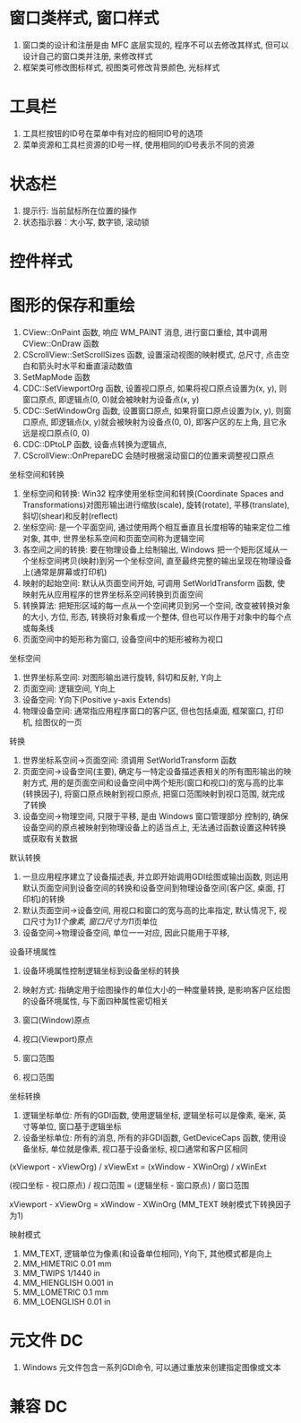 # 窗口类样式, 窗口样式

1. 窗口类的设计和注册是由 MFC 底层实现的, 程序不可以去修改其样式, 但可以设计自己的窗口类并注册, 来修改样式
2. 框架类可修改图标样式, 视图类可修改背景颜色, 光标样式

# 工具栏

1. 工具栏按钮的ID号在菜单中有对应的相同ID号的选项
2. 菜单资源和工具栏资源的ID号一样, 使用相同的ID号表示不同的资源

# 状态栏

1. 提示行: 当前鼠标所在位置的操作
2. 状态指示器：大小写, 数字锁, 滚动锁

# 控件样式



# 图形的保存和重绘

1. CView::OnPaint 函数, 响应 WM_PAINT 消息, 进行窗口重绘, 其中调用 CView::OnDraw 函数
2. CScrollView::SetScrollSizes 函数, 设置滚动视图的映射模式, 总尺寸, 点击空白和箭头时水平和垂直滚动数值
3. SetMapMode 函数
4. CDC::SetViewportOrg 函数, 设置视口原点, 如果将视口原点设置为(x, y), 则窗口原点, 即逻辑点(0, 0)就会被映射为设备点(x, y)
5. CDC::SetWindowOrg   函数, 设置窗口原点, 如果将窗口原点设置为(x, y), 则窗口原点, 即逻辑点(x, y)就会被映射为设备点(0, 0), 即客户区的左上角, 且它永远是视口原点(0, 0)
6. CDC::DPtoLP 函数, 设备点转换为逻辑点,
7. CScrollView::OnPrepareDC 会随时根据滚动窗口的位置来调整视口原点

坐标空间和转换

1. 坐标空间和转换: Win32 程序使用坐标空间和转换(Coordinate Spaces and Transformations)对图形输出进行缩放(scale), 旋转(rotate), 平移(translate), 斜切(shear)和反射(reflect)
2. 坐标空间: 是一个平面空间, 通过使用两个相互垂直且长度相等的轴来定位二维对象, 其中, 世界坐标系空间和页面空间称为逻辑空间
3. 各空间之间的转换: 要在物理设备上绘制输出, Windows 把一个矩形区域从一个坐标空间拷贝(映射)到另一个坐标空间, 直至最终完整的输出呈现在物理设备上(通常是屏幕或打印机)
4. 映射的起始空间: 默认从页面空间开始, 可调用 SetWorldTransform 函数, 使映射先从应用程序的世界坐标系空间转换到页面空间
5. 转换算法: 把矩形区域的每一点从一个空间拷贝到另一个空间, 改变被转换对象的大小, 方位, 形态, 转换将对象看成一个整体, 但也可以作用于对象中的每个点或每条线
5. 页面空间中的矩形称为窗口, 设备空间中的矩形被称为视口

坐标空间

1. 世界坐标系空间: 对图形输出进行旋转, 斜切和反射, Y向上
2. 页面空间: 逻辑空间, Y向上
3. 设备空间: Y向下(Positive y-axis Extends)
4. 物理设备空间: 通常指应用程序窗口的客户区, 但也包括桌面, 框架窗口, 打印机, 绘图仪的一页

转换

1. 世界坐标系空间->页面空间: 须调用 SetWorldTransform 函数
2. 页面空间->设备空间(主要), 确定与一特定设备描述表相关的所有图形输出的映射方式, 用的是页面空间和设备空间中两个矩形(窗口和视口)的宽与高的比率(转换因子), 将窗口原点映射到视口原点, 把窗口范围映射到视口范围, 就完成了转换
3. 设备空间->物理空间, 只限于平移, 是由 Windows 窗口管理部分 控制的, 确保设备空间的原点被映射到物理设备上的适当点上, 无法通过函数设置这种转换或获取有关数据

默认转换

1. 一旦应用程序建立了设备描述表, 并立即开始调用GDI绘图或输出函数, 则运用默认页面空间到设备空间的转换和设备空间到物理设备空间(客户区, 桌面, 打印机)的转换
2. 默认页面空间->设备空间, 用视口和窗口的宽与高的比率指定, 默认情况下, 视口尺寸为1*1个像素, 窗口尺寸为1*1页单位
3. 设备空间->物理设备空间, 单位一一对应, 因此只能用于平移,

设备环境属性

1. 设备环境属性控制逻辑坐标到设备坐标的转换

1. 映射方式: 指确定用于绘图操作的单位大小的一种度量转换, 是影响客户区绘图的设备环境属性, 与下面四种属性密切相关
2. 窗口(Window)原点
3. 视口(Viewport)原点
4. 窗口范围
5. 视口范围

坐标转换

1. 逻辑坐标单位: 所有的GDI函数, 使用逻辑坐标, 逻辑坐标可以是像素, 毫米, 英寸等单位, 窗口基于逻辑坐标
2. 设备坐标单位: 所有的消息, 所有的非GDI函数, GetDeviceCaps 函数, 使用设备坐标, 单位就是像素, 视口基于设备坐标, 视口通常和客户区相同

(xViewport - xViewOrg) / xViewExt = (xWindow - XWinOrg) / xWinExt

(视口坐标 - 视口原点) / 视口范围 = (逻辑坐标 - 窗口原点) / 窗口范围

xViewport - xViewOrg = xWindow - XWinOrg (MM_TEXT 映射模式下转换因子为1)

映射模式

1. MM_TEXT, 逻辑单位为像素(和设备单位相同), Y向下, 其他模式都是向上
2. MM_HIMETRIC  0.01 mm
3. MM_TWIPS     1/1440 in
4. MM_HIENGLISH 0.001 in
5. MM_LOMETRIC  0.1 mm
6. MM_LOENGLISH 0.01 in

# 元文件 DC

1. Windows 元文件包含一系列GDI命令, 可以通过重放来创建指定图像或文本

# 兼容 DC
